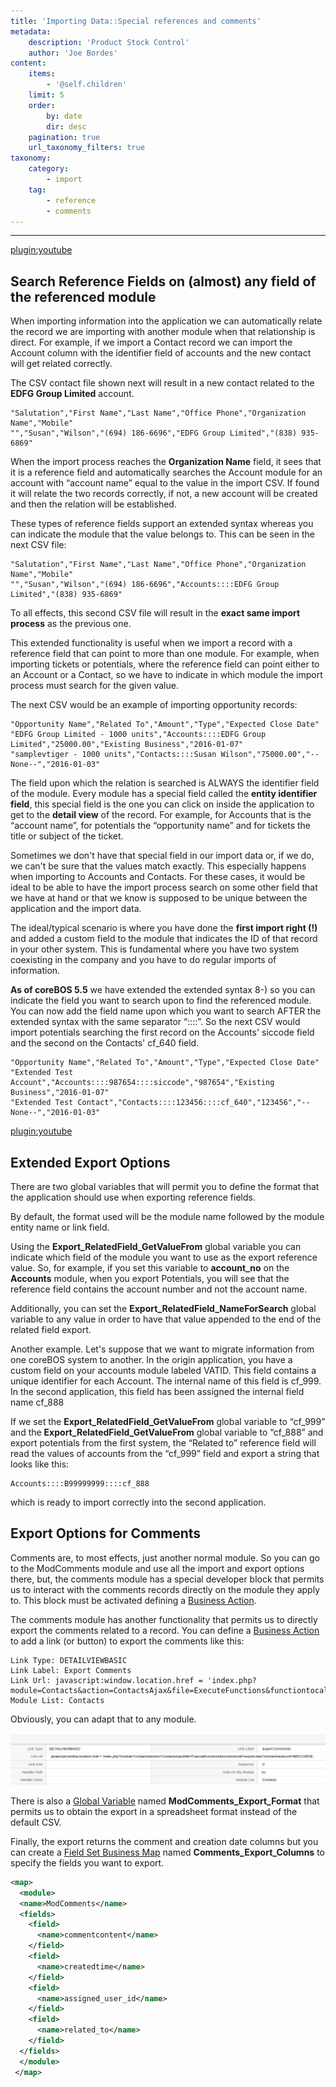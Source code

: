 ```yaml
---
title: 'Importing Data::Special references and comments'
metadata:
    description: 'Product Stock Control'
    author: 'Joe Bordes'
content:
    items:
        - '@self.children'
    limit: 5
    order:
        by: date
        dir: desc
    pagination: true
    url_taxonomy_filters: true
taxonomy:
    category:
        - import
    tag:
        - reference
        - comments
---
```

---

[plugin:youtube](https://youtu.be/41fQCIenRUU)

## Search Reference Fields on (almost) any field of the referenced module

When importing information into the application we can automatically relate the record we are importing with another module when that relationship is direct. For example, if we import a Contact record we can import the Account column with the identifier field of accounts and the new contact will get related correctly.

The CSV contact file shown next will result in a new contact related to the **EDFG Group Limited** account.

```
"Salutation","First Name","Last Name","Office Phone","Organization Name","Mobile"
"","Susan","Wilson","(694) 186-6696","EDFG Group Limited","(838) 935-6869"
```

When the import process reaches the **Organization Name** field, it sees that it is a reference field and automatically searches the Account module for an account with “account name” equal to the value in the import CSV. If found it will relate the two records correctly, if not, a new account will be created and then the relation will be established.

These types of reference fields support an extended syntax whereas you can indicate the module that the value belongs to. This can be seen in the next CSV file:

```
"Salutation","First Name","Last Name","Office Phone","Organization Name","Mobile"
"","Susan","Wilson","(694) 186-6696","Accounts::::EDFG Group Limited","(838) 935-6869"
```

To all effects, this second CSV file will result in the **exact same import process** as the previous one.

This extended functionality is useful when we import a record with a reference field that can point to more than one module. For example, when importing tickets or potentials, where the reference field can point either to an Account or a Contact, so we have to indicate in which module the import process must search for the given value.

The next CSV would be an example of importing opportunity records:

```
"Opportunity Name","Related To","Amount","Type","Expected Close Date"
"EDFG Group Limited - 1000 units","Accounts::::EDFG Group Limited","25000.00","Existing Business","2016-01-07"
"samplevtiger - 1000 units","Contacts::::Susan Wilson","75000.00","--None--","2016-01-03"
```

The field upon which the relation is searched is ALWAYS the identifier field of the module. Every module has a special field called the **entity identifier field**, this special field is the one you can click on inside the application to get to the **detail view** of the record. For example, for Accounts that is the “account name”, for potentials the “opportunity name” and for tickets the title or subject of the ticket.

Sometimes we don't have that special field in our import data or, if we do, we can't be sure that the values match exactly. This especially happens when importing to Accounts and Contacts. For these cases, it would be ideal to be able to have the import process search on some other field that we have at hand or that we know is supposed to be unique between the application and the import data.

The ideal/typical scenario is where you have done the **first import right (!)** and added a custom field to the module that indicates the ID of that record in your other system. This is fundamental where you have two system coexisting in the company and you have to do regular imports of information.

**As of coreBOS 5.5** we have extended the extended syntax 8-) so you can indicate the field you want to search upon to find the referenced module. You can now add the field name upon which you want to search AFTER the extended syntax with the same separator “::::”. So the next CSV would import potentials searching the first record on the Accounts' siccode field and the second on the Contacts' cf_640 field.

```
"Opportunity Name","Related To","Amount","Type","Expected Close Date"
"Extended Test Account","Accounts::::987654::::siccode","987654","Existing Business","2016-01-07"
"Extended Test Contact","Contacts::::123456::::cf_640","123456","--None--","2016-01-03"
```

[plugin:youtube](https://youtu.be/qKV4DZRiXu0)

## Extended Export Options

There are two global variables that will permit you to define the format that the application should use when exporting reference fields.

By default, the format used will be the module name followed by the module entity name or link field.

Using the **Export_RelatedField_GetValueFrom** global variable you can indicate which field of the module you want to use as the export reference value. So, for example, if you set this variable to **account_no** on the **Accounts** module, when you export Potentials, you will see that the reference field contains the account number and not the account name.

Additionally, you can set the **Export_RelatedField_NameForSearch** global variable to any value in order to have that value appended to the end of the related field export.

Another example. Let's suppose that we want to migrate information from one coreBOS system to another. In the origin application, you have a custom field on your accounts module labeled VATID. This field contains a unique identifier for each Account. The internal name of this field is cf_999. In the second application, this field has been assigned the internal field name cf_888

If we set the **Export_RelatedField_GetValueFrom** global variable to “cf_999” and the **Export_RelatedField_GetValueFrom** global variable to “cf_888” and export potentials from the first system, the “Related to” reference field will read the values of accounts from the “cf_999” field and export a string that looks like this:

```
Accounts::::B99999999::::cf_888
```

which is ready to import correctly into the second application.

## Export Options for Comments

Comments are, to most effects, just another normal module. So you can go to the ModComments module and use all the import and export options there, but, the comments module has a special developer block that permits us to interact with the comments records directly on the module they apply to. This block must be activated defining a [Business Action](http://localhost/coreBOSDocumentation/configuration-tools/business-actions).

The comments module has another functionality that permits us to directly export the comments related to a record. You can define a [Business Action](http://localhost/coreBOSDocumentation/configuration-tools/business-actions) to add a link (or button) to export the comments like this:

```
Link Type: DETAILVIEWBASIC
Link Label: Export Comments
Link Url: javascript:window.location.href = 'index.php?module=Contacts&action=ContactsAjax&file=ExecuteFunctions&functiontocall=exportUserComments&record=$RECORD$';
Module List: Contacts
```
Obviously, you can adapt that to any module.

![](modcommentsexportaction.png?width=60%)

There is also a [Global Variable](http://localhost/coreBOSDocumentation/configuration-tools/global-variables) named **ModComments_Export_Format** that permits us to obtain the export in a spreadsheet format instead of the default CSV.

Finally, the export returns the comment and creation date columns but you can create a [Field Set Business Map](http://localhost/coreBOSDocumentation/configuration-tools/business-maps/field_set) named **Comments_Export_Columns** to specify the fields you want to export.

```xml
<map>
  <module>
  <name>ModComments</name>
  <fields>
	<field>
	  <name>commentcontent</name>
	</field>
	<field>
	  <name>createdtime</name>
	</field>
	<field>
	  <name>assigned_user_id</name>
	</field>
	<field>
	  <name>related_to</name>
	</field>
  </fields>
  </module>
 </map>
```